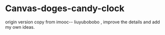 # Canvas-doges-candy-clock
origin version copy from imooc-- liuyubobobo  , improve the details and add my own ideas. 
